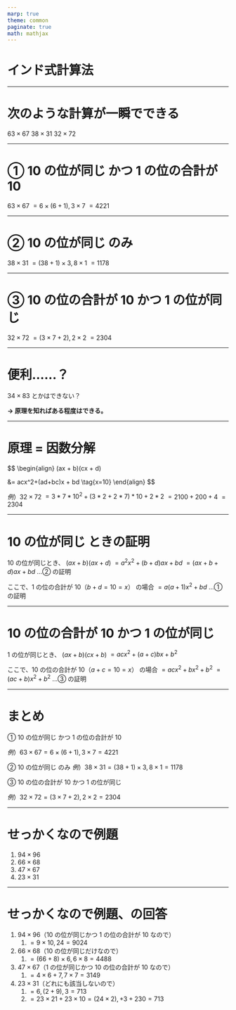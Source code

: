 ```yaml
---
marp: true
theme: common
paginate: true
math: mathjax
---
```


# インド式計算法

<!--
class: title
-->

---

# 次のような計算が一瞬でできる

$63×67$
$38×31$
$32×72$

<!--
class: noclass
-->

---

# ① 10 の位が同じ かつ 1 の位の合計が 10

$63 × 67$
$= 6×(6+1), 3×7$
$= 4221$

---

# ② 10 の位が同じ のみ

$38 × 31$
$= (38+1)×3,8×1$
$= 1178$

---

# ③ 10 の位の合計が 10 かつ 1 の位が同じ

$32×72$
$= (3×7+2),2×2$
$= 2304$

---

# 便利……？

$34 × 83$ とかはできない？

**→ 原理を知ればある程度はできる。**

---

# 原理 = 因数分解

$$
\begin{align}
(ax + b)(cx + d)

&= acx^2+(ad+bc)x + bd \tag{x=10}
\end{align}
$$

$例）32×72$
$= 3*7*10^2 + (3*2+2*7)*10 + 2*2$
$= 2100 + 200 + 4$
$= 2304$

---

# $10$ の位が同じ ときの証明

$10$ の位が同じとき、
$(ax+b)(ax+d)$
$=a^2x^2 + (b+d)ax + bd$
$= (ax+b+d)ax+bd$ ...② の証明

ここで、$1$ の位の合計が $10（b+d=10=x）$ の場合
$=a(a+1)x^2 + bd$ ...① の証明

---

# 10 の位の合計が 10 かつ 1 の位が同じ

$1$ の位が同じとき、
$(ax+b)(cx+b)$
$=acx^2 + (a+c)bx + b^2$

ここで、$10$ の位の合計が $10（a+c=10=x）$ の場合
$=acx^2 +bx^2 +b^2$
$=(ac+b)x^2 +b^2$ ...③ の証明

---

# まとめ

① 10 の位が同じ かつ 1 の位の合計が 10

$例）63 × 67 = 6×(6+1), 3×7 = 4221$

② 10 の位が同じ のみ
$例）38 × 31 = (38+1)×3,8×1= 1178$

③ 10 の位の合計が 10 かつ 1 の位が同じ

$例）32×72 = (3×7+2),2×2 = 2304$

---

# せっかくなので例題

1. $94 × 96$
2. $66 × 68$
3. $47 × 67$
4. $23 × 31$

---

# せっかくなので例題、の回答

1. $94 × 96$（$10$ の位が同じかつ $1$ の位の合計が $10$ なので）
   1. $= 9×10,24 = 9024$
2. $66 × 68$（$10$ の位が同じだけなので）
   1. $= (66+8)×6,6×8 = 4488$
3. $47 × 67$（$1$ の位が同じかつ $10$ の位の合計が $10$ なので）
   1. $= 4×6+7, 7×7 = 3149$
4. $23 × 31$（どれにも該当しないので）
   1. $= 6,(2+9),3 = 713$
   2. $=23×21+23×10=(24×2),+3 + 230 = 713$

